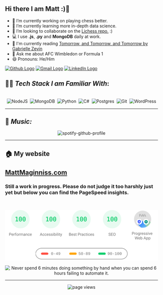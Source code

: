 ## Hi there I am Matt :)👋

- 🔭 I’m currently working on playing chess better.
- 🌱 I’m currently learning more in-depth data science.
- 👯 I’m looking to collaborate on the [Lichess repo.](https://github.com/ornicar/lila) :)
- 💻 I use **.js**, **.py** and **MongoDB** daily at work.
- 📖 I'm currently reading [Tomorrow, and Tomorrow, and Tomorrow by Gabrielle Zevin](https://www.penguinrandomhouse.com/books/690750/tomorrow-and-tomorrow-and-tomorrow-by-gabrielle-zevin/)
- 💬 Ask me about AFC Wimbledon or Formula 1
- 😄 Pronouns: He/Him


[<img alt="Github Logo" src="https://img.shields.io/badge/Github-%23000000.svg?&style=for-the-badge&logo=github&logoColor=white">](https://github.com/MatthewMaginniss)
[<img alt="Gmail Logo" src="https://img.shields.io/badge/Gmail-D14836?style=for-the-badge&logo=gmail&logoColor=white" />](mailto:me@matthewmaginniss.com)
[<img alt="LinkedIn Logo" src="https://img.shields.io/badge/linkedin-%230077B5.svg?&style=for-the-badge&logo=linkedin&logoColor=white">](https://www.linkedin.com/in/matthew-maginniss/)

## 👨‍💻 *Tech Stack I am Familiar With*:

<p align="center">
  <br/>
  <img alt="NodeJS" src="https://img.shields.io/badge/node.js%20-%2343853D.svg?&style=for-the-badge&logo=node.js&logoColor=white" style="margin:2px;"/>
  <img alt="MongoDB" src ="https://img.shields.io/badge/MongoDB-%234ea94b.svg?&style=for-the-badge&logo=mongodb&logoColor=white" style="margin:2px;"/>
  <img alt="Python" src="https://img.shields.io/badge/python%20-%2314354C.svg?&style=for-the-badge&logo=python&logoColor=white" style="margin:2px;"/>
  <img alt="C#" src="https://img.shields.io/badge/c%23-%23239120.svg?style=for-the-badge&logo=c-sharp&logoColor=white" style="margin:2px;"/>
  <img alt="Postgres" src="https://img.shields.io/badge/postgres-%23316192.svg?style=for-the-badge&logo=postgresql&logoColor=white" style="margin:2px;"/>
  <img alt="Git" src="https://img.shields.io/badge/git%20-%23F05033.svg?&style=for-the-badge&logo=git&logoColor=white" style="margin:2px;"/>
  <img alt="WordPress" src="https://img.shields.io/badge/WordPress%20-%23117AC9.svg?&style=for-the-badge&logo=WordPress&logoColor=white" style="margin:2px;"/>
  <br/>
</p>

---
## 🎵 *Music:*

<div align="center">
  
![spotify-github-profile](https://spotify-github-profile.vercel.app/api/view?uid=traitormatt&cover_image=true&theme=default&bar_color=53b14f&bar_color_cover=false)
</div>

---

## 🏠 My website

## [MattMaginniss.com](https://matthewmaginniss.com)

### Still a work in progress. Please do not judge it too harshly just yet but below you can find the PageSpeed insights.

<div align="center">
<br />

[![https://matthewmaginniss.com Page Speed Stats](WebsiteStats.svg "https://matthewmaginniss.com Page Speed Stats")](https://matthewmaginniss.com)
</div>

<div align="center">
  
<img src='https://i.redd.it/2ialma4xoiv41.jpg' title="My Programming Motto" alt="Never spend 6 minutes doing something by hand when you can spend 6 hours failing to automate it." style="width:50%">
</div>

---

<div align="center">
  
![page views](https://visitor-badge.laobi.icu/badge?page_id=MatthewMaginniss.MatthewMaginniss)
</div>
